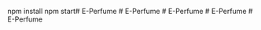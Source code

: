 npm install
npm start#   E - P e r f u m e  
 #   E - P e r f u m e  
 #   E - P e r f u m e  
 #   E - P e r f u m e  
 #   E - P e r f u m e  
 